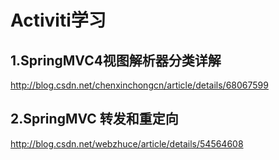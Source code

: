 # Activiti学习

## 1.SpringMVC4视图解析器分类详解
http://blog.csdn.net/chenxinchongcn/article/details/68067599
## 2.SpringMVC 转发和重定向
http://blog.csdn.net/webzhuce/article/details/54564608